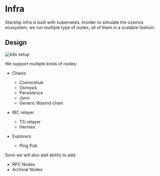 # Infra

Starship infra is built with kubernetes. Inorder to simulate the cosmos ecosystem, we run multiple type of nodes, all of them in a scalable fashion.

## Design

![k8s setup](https://raw.githubusercontent.com/Anmol1696/starship/main/docs/docs/assets/images/k8s-setup.png "Kubernetes setup")

We support multiple kinds of nodes:

* Chains

    * Cosmoshub
    * Osmosis
    * Persistence
    * Juno
    * Generic Wasmd chain

* IBC relayer
    * TS-relayer
    * Hermes

* Explorers
    * Ping Pub

Soon we will also add ability to add:

* RPC Nodes
* Archival Nodes
